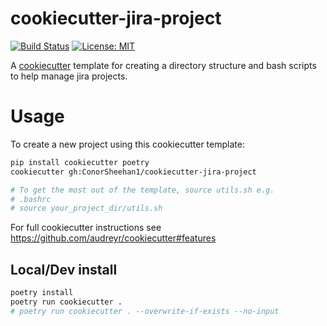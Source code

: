 # cookiecutter-jira-project
[![Build Status](https://github.com/ConorSheehan1/cookiecutter-jira-project/workflows/ci/badge.svg)](https://github.com/ConorSheehan1/cookiecutter-jira-project/actions)
[![License: MIT](https://img.shields.io/badge/License-MIT-yellow.svg)](https://opensource.org/licenses/MIT)

A [cookiecutter](https://github.com/audreyr/cookiecutter) template for creating a directory structure and bash scripts to help manage jira projects.

# Usage
To create a new project using this cookiecutter template:

```bash
pip install cookiecutter poetry
cookiecutter gh:ConorSheehan1/cookiecutter-jira-project

# To get the most out of the template, source utils.sh e.g.
# .bashrc
# source your_project_dir/utils.sh
```

For full cookiecutter instructions see https://github.com/audreyr/cookiecutter#features

## Local/Dev install
```bash
poetry install
poetry run cookiecutter .
# poetry run cookiecutter . --overwrite-if-exists --no-input
```

